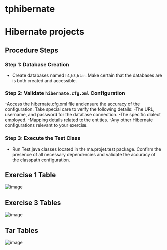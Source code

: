 # tphibernate
# Hibernate projects

## Procedure Steps

### Step 1: Database Creation
- Create databases named `h1`,`h3`,`htar`. Make certain that the databases are is both created and accessible.

### Step 2: Validate `hibernate.cfg.xml` Configuration
-Access the hibernate.cfg.xml file and ensure the accuracy of the configuration. Take special care to verify the following details:
-The URL, username, and password for the database connection.
-The specific dialect employed.
-Mapping details related to the entities.
-Any other Hibernate configurations relevant to your exercise.

### Step 3: Execute the Test Class
- Run Test.java classes located in the ma.projet.test package. Confirm the presence of all necessary dependencies and validate the accuracy of the classpath configuration.

## Exercise 1 Table
![image](https://github.com/BAJEDDI/tphibernate/assets/147507670/8376df94-887d-4701-8508-025160b49533)

## Exercise 3 Tables
![image](https://github.com/BAJEDDI/tphibernate/assets/147507670/a2587ac5-c7fd-4a33-9794-67325f0a5d72)

## Tar Tables
![image](https://github.com/BAJEDDI/tphibernate/assets/147507670/f858d835-3452-4be9-bdda-8b3f7b4b7bdb)


